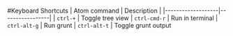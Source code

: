 #Keyboard Shortcuts
| Atom command      | Description     |
|-------------------|-----------------|
| `ctrl-+`          | Toggle tree view 
| `ctrl-cmd-r`      | Run in terminal
| `ctrl-alt-g`      | Run grunt
| `ctrl-alt-t`      | Toggle grunt output


